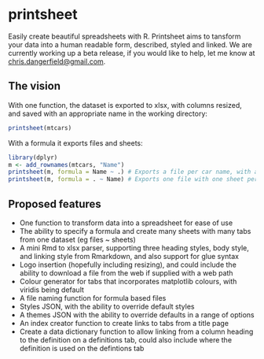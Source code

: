 # printsheet
Easily create beautiful spreadsheets with R. Printsheet aims to tansform your data into a human readable form, described, styled and linked. We are currently working up a beta release, if you would like to help, let me know at chris.dangerfield@gmail.com.

## The vision
With one function, the dataset is exported to xlsx, with columns resized, and saved with an appropriate name in the working directory:
```R
printsheet(mtcars)
```
With a formula it exports files and sheets:
```R
library(dplyr)
m <- add_rownames(mtcars, "Name")
printsheet(m, formula = Name ~ .) # Exports a file per car name, with all data on one sheet
printsheet(m, formula = . ~ Name) # Exports one file with one sheet per car name, and an index sheet
```

## Proposed features
* One function to transform data into a spreadsheet for ease of use
* The ability to specify a formula and create many sheets with many tabs from one dataset (eg files ~ sheets)
* A mini Rmd to xlsx parser, supporting three heading styles, body style, and linking style from Rmarkdown, and also support for glue syntax
* Logo insertion (hopefully including resizing), and could include the ability to download a file from the web if supplied with a web path
* Colour generator for tabs that incorporates matplotlib colours, with viridis being default
* A file naming function for formula based files
* Styles JSON, with the ability to override default styles
* A themes JSON with the ability to override defaults in a range of options
* An index creator function to create links to tabs from a title page
* Create a data dictionary function to allow linking from a column heading to the definition on a definitions tab, could also include where the definition is used on the defintions tab


